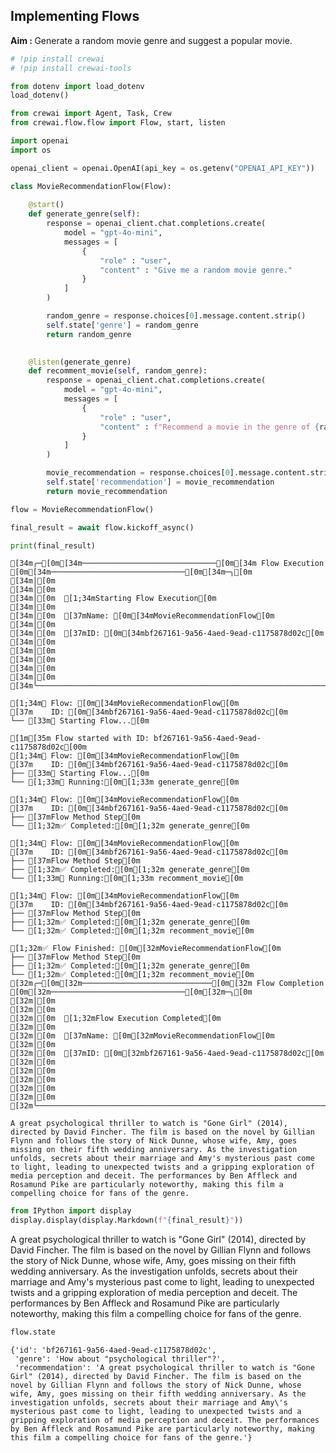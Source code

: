 ## Implementing Flows


<b>Aim : </b> Generate a random movie genre and suggest a popular movie.


```python
# !pip install crewai
# !pip install crewai-tools
```


```python
from dotenv import load_dotenv
load_dotenv()

from crewai import Agent, Task, Crew
from crewai.flow.flow import Flow, start, listen

import openai
import os

openai_client = openai.OpenAI(api_key = os.getenv("OPENAI_API_KEY"))
```


```python
class MovieRecommendationFlow(Flow):
    
    @start()
    def generate_genre(self):
        response = openai_client.chat.completions.create(
            model = "gpt-4o-mini",
            messages = [
                {
                    "role" : "user",
                    "content" : "Give me a random movie genre."
                }
            ]
        )

        random_genre = response.choices[0].message.content.strip()
        self.state['genre'] = random_genre
        return random_genre
    

    @listen(generate_genre)
    def recomment_movie(self, random_genre):
        response = openai_client.chat.completions.create(
            model = "gpt-4o-mini",
            messages = [
                {
                    "role" : "user",
                    "content" : f"Recommend a movie in the genre of {random_genre}."
                }
            ]
        )

        movie_recommendation = response.choices[0].message.content.strip()
        self.state['recommendation'] = movie_recommendation
        return movie_recommendation
```


```python
flow = MovieRecommendationFlow()

final_result = await flow.kickoff_async()

print(final_result)
```

    [34m╭─[0m[34m──────────────────────────────[0m[34m Flow Execution [0m[34m──────────────────────────────[0m[34m─╮[0m
    [34m│[0m                                                                              [34m│[0m
    [34m│[0m  [1;34mStarting Flow Execution[0m                                                     [34m│[0m
    [34m│[0m  [37mName: [0m[34mMovieRecommendationFlow[0m                                               [34m│[0m
    [34m│[0m  [37mID: [0m[34mbf267161-9a56-4aed-9ead-c1175878d02c[0m                                    [34m│[0m
    [34m│[0m                                                                              [34m│[0m
    [34m│[0m                                                                              [34m│[0m
    [34m╰──────────────────────────────────────────────────────────────────────────────╯[0m
    
    [1;34m🌊 Flow: [0m[34mMovieRecommendationFlow[0m
    [37m    ID: [0m[34mbf267161-9a56-4aed-9ead-c1175878d02c[0m
    └── [33m🧠 Starting Flow...[0m
    
    [1m[35m Flow started with ID: bf267161-9a56-4aed-9ead-c1175878d02c[00m
    [1;34m🌊 Flow: [0m[34mMovieRecommendationFlow[0m
    [37m    ID: [0m[34mbf267161-9a56-4aed-9ead-c1175878d02c[0m
    ├── [33m🧠 Starting Flow...[0m
    └── [1;33m🔄 Running:[0m[1;33m generate_genre[0m
    
    [1;34m🌊 Flow: [0m[34mMovieRecommendationFlow[0m
    [37m    ID: [0m[34mbf267161-9a56-4aed-9ead-c1175878d02c[0m
    ├── [37mFlow Method Step[0m
    └── [1;32m✅ Completed:[0m[1;32m generate_genre[0m
    
    [1;34m🌊 Flow: [0m[34mMovieRecommendationFlow[0m
    [37m    ID: [0m[34mbf267161-9a56-4aed-9ead-c1175878d02c[0m
    ├── [37mFlow Method Step[0m
    ├── [1;32m✅ Completed:[0m[1;32m generate_genre[0m
    └── [1;33m🔄 Running:[0m[1;33m recomment_movie[0m
    
    [1;34m🌊 Flow: [0m[34mMovieRecommendationFlow[0m
    [37m    ID: [0m[34mbf267161-9a56-4aed-9ead-c1175878d02c[0m
    ├── [37mFlow Method Step[0m
    ├── [1;32m✅ Completed:[0m[1;32m generate_genre[0m
    └── [1;32m✅ Completed:[0m[1;32m recomment_movie[0m
    
    [1;32m✅ Flow Finished: [0m[32mMovieRecommendationFlow[0m
    ├── [37mFlow Method Step[0m
    ├── [1;32m✅ Completed:[0m[1;32m generate_genre[0m
    └── [1;32m✅ Completed:[0m[1;32m recomment_movie[0m
    [32m╭─[0m[32m─────────────────────────────[0m[32m Flow Completion [0m[32m──────────────────────────────[0m[32m─╮[0m
    [32m│[0m                                                                              [32m│[0m
    [32m│[0m  [1;32mFlow Execution Completed[0m                                                    [32m│[0m
    [32m│[0m  [37mName: [0m[32mMovieRecommendationFlow[0m                                               [32m│[0m
    [32m│[0m  [37mID: [0m[32mbf267161-9a56-4aed-9ead-c1175878d02c[0m                                    [32m│[0m
    [32m│[0m                                                                              [32m│[0m
    [32m│[0m                                                                              [32m│[0m
    [32m╰──────────────────────────────────────────────────────────────────────────────╯[0m
    
    A great psychological thriller to watch is "Gone Girl" (2014), directed by David Fincher. The film is based on the novel by Gillian Flynn and follows the story of Nick Dunne, whose wife, Amy, goes missing on their fifth wedding anniversary. As the investigation unfolds, secrets about their marriage and Amy's mysterious past come to light, leading to unexpected twists and a gripping exploration of media perception and deceit. The performances by Ben Affleck and Rosamund Pike are particularly noteworthy, making this film a compelling choice for fans of the genre.



```python
from IPython import display
display.display(display.Markdown(f"{final_result}"))
```


A great psychological thriller to watch is "Gone Girl" (2014), directed by David Fincher. The film is based on the novel by Gillian Flynn and follows the story of Nick Dunne, whose wife, Amy, goes missing on their fifth wedding anniversary. As the investigation unfolds, secrets about their marriage and Amy's mysterious past come to light, leading to unexpected twists and a gripping exploration of media perception and deceit. The performances by Ben Affleck and Rosamund Pike are particularly noteworthy, making this film a compelling choice for fans of the genre.



```python
flow.state
```




    {'id': 'bf267161-9a56-4aed-9ead-c1175878d02c',
     'genre': 'How about "psychological thriller"?',
     'recommendation': 'A great psychological thriller to watch is "Gone Girl" (2014), directed by David Fincher. The film is based on the novel by Gillian Flynn and follows the story of Nick Dunne, whose wife, Amy, goes missing on their fifth wedding anniversary. As the investigation unfolds, secrets about their marriage and Amy\'s mysterious past come to light, leading to unexpected twists and a gripping exploration of media perception and deceit. The performances by Ben Affleck and Rosamund Pike are particularly noteworthy, making this film a compelling choice for fans of the genre.'}


